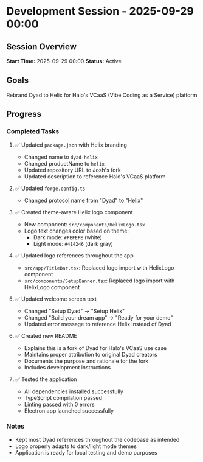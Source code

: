 # Development Session - 2025-09-29 00:00

## Session Overview

**Start Time:** 2025-09-29 00:00
**Status:** Active

## Goals

Rebrand Dyad to Helix for Halo's VCaaS (Vibe Coding as a Service) platform

## Progress

### Completed Tasks

1. ✅ Updated `package.json` with Helix branding
   - Changed name to `dyad-helix`
   - Changed productName to `helix`
   - Updated repository URL to Josh's fork
   - Updated description to reference Halo's VCaaS platform

2. ✅ Updated `forge.config.ts`
   - Changed protocol name from "Dyad" to "Helix"

3. ✅ Created theme-aware Helix logo component
   - New component: `src/components/HelixLogo.tsx`
   - Logo text changes color based on theme:
     - Dark mode: `#FEFEFE` (white)
     - Light mode: `#414246` (dark gray)

4. ✅ Updated logo references throughout the app
   - `src/app/TitleBar.tsx`: Replaced logo import with HelixLogo component
   - `src/components/SetupBanner.tsx`: Replaced logo import with HelixLogo component

5. ✅ Updated welcome screen text
   - Changed "Setup Dyad" → "Setup Helix"
   - Changed "Build your dream app" → "Ready for your demo"
   - Updated error message to reference Helix instead of Dyad

6. ✅ Created new README
   - Explains this is a fork of Dyad for Halo's VCaaS use case
   - Maintains proper attribution to original Dyad creators
   - Documents the purpose and rationale for the fork
   - Includes development instructions

7. ✅ Tested the application
   - All dependencies installed successfully
   - TypeScript compilation passed
   - Linting passed with 0 errors
   - Electron app launched successfully

### Notes

- Kept most Dyad references throughout the codebase as intended
- Logo properly adapts to dark/light mode themes
- Application is ready for local testing and demo purposes
